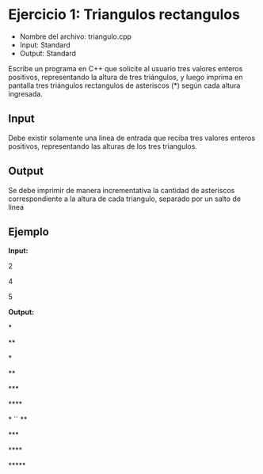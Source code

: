 # Ejercicio 1: Triangulos rectangulos

- Nombre del archivo: triangulo.cpp
- Input: Standard
- Output: Standard

Escribe un programa en C++ que solicite al usuario tres valores enteros positivos, representando la altura de tres triángulos, y luego imprima en pantalla tres triángulos rectangulos de asteriscos (*) según cada altura ingresada.

## Input
Debe existir solamente una linea de entrada que reciba tres valores enteros positivos, representando las alturas de los tres triangulos.

## Output
Se debe imprimir de manera incrementativa la cantidad de asteriscos correspondiente a la altura de cada triangulo, separado por un salto de linea

## Ejemplo
**Input:**

2 

4 

5

**Output:**

\* 

\*\*

\*

\*\*

\*\*\*

\*\*\*\*

\*
``
\*\*

\*\*\*

\*\*\*\*

\*\*\*\*\*
